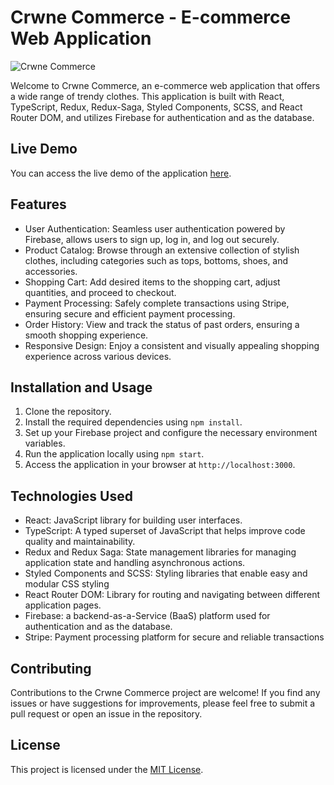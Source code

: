 # Crwne Commerce - E-commerce Web Application

![Crwne Commerce](crwne-commerce.png)

Welcome to Crwne Commerce, an e-commerce web application that offers a wide range of trendy clothes. This application is built with React, TypeScript, Redux, Redux-Saga, Styled Components, SCSS, and React Router DOM, and utilizes Firebase for authentication and as the database. 

## Live Demo

You can access the live demo of the application [here](https://crwne-commerce.netlify.app).

## Features

- User Authentication: Seamless user authentication powered by Firebase, allows users to sign up, log in, and log out securely.
- Product Catalog: Browse through an extensive collection of stylish clothes, including categories such as tops, bottoms, shoes, and accessories.
- Shopping Cart: Add desired items to the shopping cart, adjust quantities, and proceed to checkout.
- Payment Processing: Safely complete transactions using Stripe, ensuring secure and efficient payment processing.
- Order History: View and track the status of past orders, ensuring a smooth shopping experience.
- Responsive Design: Enjoy a consistent and visually appealing shopping experience across various devices.

## Installation and Usage

1. Clone the repository.
2. Install the required dependencies using `npm install`.
3. Set up your Firebase project and configure the necessary environment variables.
4. Run the application locally using `npm start`.
5. Access the application in your browser at `http://localhost:3000`.

## Technologies Used

- React: JavaScript library for building user interfaces.
- TypeScript: A typed superset of JavaScript that helps improve code quality and maintainability.
- Redux and Redux Saga: State management libraries for managing application state and handling asynchronous actions.
- Styled Components and SCSS: Styling libraries that enable easy and modular CSS styling
- React Router DOM: Library for routing and navigating between different application pages.
- Firebase: a backend-as-a-Service (BaaS) platform used for authentication and as the database.
- Stripe: Payment processing platform for secure and reliable transactions

## Contributing

Contributions to the Crwne Commerce project are welcome! If you find any issues or have suggestions for improvements, please feel free to submit a pull request or open an issue in the repository.

## License

This project is licensed under the [MIT License](LICENSE).
